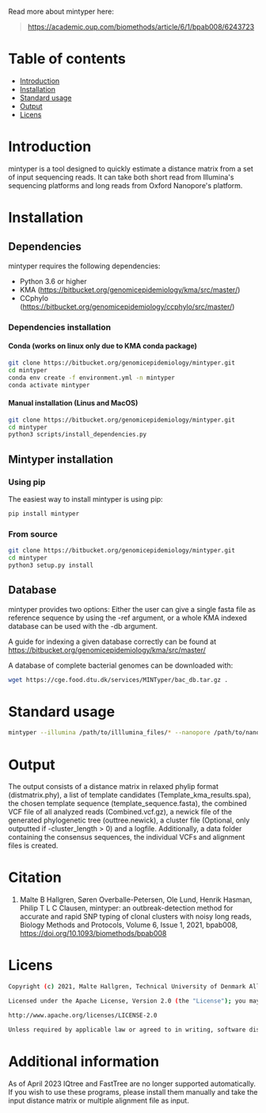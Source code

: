 Read more about mintyper here:
> https://academic.oup.com/biomethods/article/6/1/bpab008/6243723

# Table of contents

* [Introduction](#introduction)
* [Installation](#installation)
* [Standard usage](#standard-options)
* [Output](#output)
* [Licens](#licens)
    
# Introduction
mintyper is a tool designed to quickly estimate a distance matrix from a set of input sequencing reads. It can take both short read from Illumina's sequencing platforms and long reads from Oxford Nanopore's platform. 

# Installation

## Dependencies

mintyper requires the following dependencies:

* Python 3.6 or higher
* KMA (https://bitbucket.org/genomicepidemiology/kma/src/master/)
* CCphylo (https://bitbucket.org/genomicepidemiology/ccphylo/src/master/)

### Dependencies installation

#### Conda (works on linux only due to KMA conda package)

```bash
git clone https://bitbucket.org/genomicepidemiology/mintyper.git
cd mintyper
conda env create -f environment.yml -n mintyper
conda activate mintyper
```

#### Manual installation (Linus and MacOS)

```bash
git clone https://bitbucket.org/genomicepidemiology/mintyper.git
cd mintyper
python3 scripts/install_dependencies.py
```

## Mintyper installation

### Using pip

The easiest way to install mintyper is using pip:

```bash
pip install mintyper
```

### From source

```bash
git clone https://bitbucket.org/genomicepidemiology/mintyper.git
cd mintyper
python3 setup.py install
```

## Database

mintyper provides two options: Either the user can give a single fasta file as reference sequence by using the -ref argument, or a whole KMA indexed database can be used with the -db argument.

A guide for indexing a given database correctly can be found at https://bitbucket.org/genomicepidemiology/kma/src/master/

A database of complete bacterial genomes can be downloaded with: 
```bash
wget https://cge.food.dtu.dk/services/MINTyper/bac_db.tar.gz .
```

# Standard usage

```bash
mintyper --illumina /path/to/illlumina_files/* --nanopore /path/to/nanopore_files/* --db /path/to/database --output output_folder_name
```

# Output

The output consists of a distance matrix in relaxed phylip format (distmatrix.phy), a list of template candidates (Template_kma_results.spa), the chosen template sequence (template_sequence.fasta), the combined VCF file of all analyzed reads (Combined.vcf.gz), a newick file of the generated phylogenetic tree (outtree.newick), a cluster file (Optional, only outputted if -cluster_length > 0) and a logfile. Additionally, a data folder containing the consensus sequences, the individual VCFs and alignment files is created.

# Citation #
1. Malte B Hallgren, Søren Overballe-Petersen, Ole Lund, Henrik Hasman, Philip T L C Clausen, mintyper: an outbreak-detection method for accurate and rapid SNP typing of clonal clusters with noisy long reads, Biology Methods and Protocols, Volume 6, Issue 1, 2021, bpab008, https://doi.org/10.1093/biomethods/bpab008

# Licens
```bash
Copyright (c) 2021, Malte Hallgren, Technical University of Denmark All rights reserved.

Licensed under the Apache License, Version 2.0 (the "License"); you may not use this file except in compliance with the License. You may obtain a copy of the License at

http://www.apache.org/licenses/LICENSE-2.0

Unless required by applicable law or agreed to in writing, software distributed under the License is distributed on an "AS IS" BASIS, WITHOUT WARRANTIES OR CONDITIONS OF ANY KIND, either express or implied. See the License for the specific language governing permissions and limitations under the License.
```

# Additional information
As of April 2023 IQtree and FastTree are no longer supported automatically. If you wish to use these programs, please install them manually and take the input distance matrix or multiple alignment file as input.

